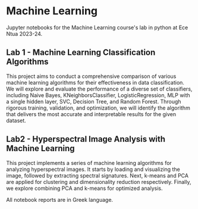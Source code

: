 # Machine Learning

Jupyter notebooks for the Machine Learning course's lab in python at Ece Ntua 2023-24.


## Lab 1 - Machine Learning Classification Algorithms

This project aims to conduct a comprehensive comparison of various machine learning algorithms for their effectiveness in data classification. We will explore and evaluate the performance of a diverse set of classifiers, including Naive Bayes, KNeighborsClassifier, LogisticRegression, MLP with a single hidden layer, SVC, Decision Tree, and Random Forest. Through rigorous training, validation, and optimization, we will identify the algorithm that delivers the most accurate and interpretable results for the given dataset.


## Lab2 - Hyperspectral Image Analysis with Machine Learning
This project implements a series of machine learning algorithms for analyzing hyperspectral images. It starts by loading and visualizing the image, followed by extracting spectral signatures. Next, k-means and PCA are applied for clustering and dimensionality reduction respectively. Finally, we explore combining PCA and k-means for optimized analysis.

All notebook reports are in Greek language.
